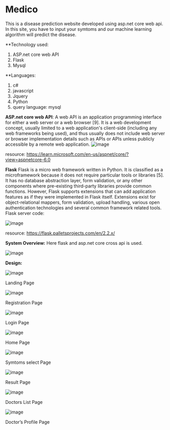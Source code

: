 # Medico
 
This is a disease prediction website developed using asp.net core web api.
In this site, you have to input your symtoms and our machine learning algorithm will predict the disease.

**Technology used:
1. ASP.net core web API
2. Flask
3. Mysql

**Languages:
1. c#
2. javascript
3. Jquery
4. Python
5. query language: mysql


**ASP.net core web API**:
A web API is an application programming interface for either a web server or a web browser [9]. It is a web development concept, usually limited to a web application's client-side (including any web frameworks being used), and thus usually does not include web server or browser implementation details such as APIs or APIs unless publicly accessible by a remote web application. 
![image](https://user-images.githubusercontent.com/78086376/199027668-08d4d0a4-07a3-4269-a80a-f13679c3e2a0.png)

resource: https://learn.microsoft.com/en-us/aspnet/core/?view=aspnetcore-6.0


**Flask**
Flask is a micro web framework written in Python. It is classified as a microframework because it does not require particular tools or libraries [5]. It has no database abstraction layer, form validation, or any other components where pre-existing third-party libraries provide common functions. However, Flask supports extensions that can add application features as if they were implemented in Flask itself. Extensions exist for object-relational mappers, form validation, upload handling, various open authentication technologies and several common framework related tools. Flask server code:

![image](https://user-images.githubusercontent.com/78086376/199028074-adf5d0bb-89a4-4c88-b5e8-9899c1244717.png)

resource: https://flask.palletsprojects.com/en/2.2.x/


**System Overview:**
Here flask and asp.net core cross api is used.

![image](https://user-images.githubusercontent.com/78086376/199028515-50124fa0-cc0e-432c-bdfa-c764580b99af.png)


**Design:**


![image](https://user-images.githubusercontent.com/78086376/199029013-f3feb183-976e-4b68-bac6-46f29bacf624.png)

Landing Page


![image](https://user-images.githubusercontent.com/78086376/199029111-a4806aef-9683-415e-a7f7-2cca42b1ed65.png)

Registration Page
 
 
 ![image](https://user-images.githubusercontent.com/78086376/199029203-76218c36-8ded-4c93-b177-241214c4c8eb.png)

Login Page


![image](https://user-images.githubusercontent.com/78086376/199029244-442878c0-dfe0-41e2-b1da-cff8a2a8023d.png)

Home Page


![image](https://user-images.githubusercontent.com/78086376/199029387-a24dbcc4-a38c-41e9-97cf-1a13b671b6d0.png)

Symtoms select Page


![image](https://user-images.githubusercontent.com/78086376/199029443-88f3d5fa-130b-4928-a3a6-c2ef79a81375.png)

Result Page



![image](https://user-images.githubusercontent.com/78086376/199029291-8a28a745-9283-4957-b0e1-a6f8f424e7e1.png)

Doctors List Page




![image](https://user-images.githubusercontent.com/78086376/199029912-bc1dd823-0064-46b4-bd2d-0ddd682b8b76.png)

Doctor’s Profile Page






